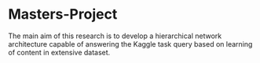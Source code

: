 # Masters-Project
The main aim of this research is to develop a hierarchical  network architecture capable of answering the Kaggle task  query based on learning of content in extensive dataset. 
